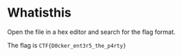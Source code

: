 # Whatisthis

Open the file in a hex editor and search for the flag format.

The flag is `CTF{D0cker_ent3r5_the_p4rty}`
